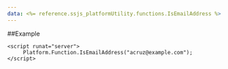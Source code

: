 ```yaml
---
data: <%= reference.ssjs_platformUtility.functions.IsEmailAddress %>
---
```


##Example
```
<script runat="server">
     Platform.Function.IsEmailAddress("acruz@example.com");
</script>
```
